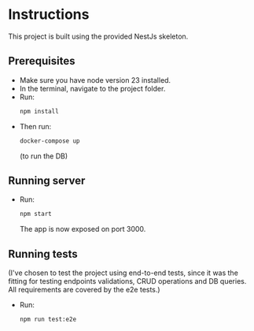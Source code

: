 # Instructions
This project is built using the provided NestJs skeleton. 

## Prerequisites
- Make sure you have node version 23 installed.
- In the terminal, navigate to the project folder.
- Run:
  ```bash
  npm install
  ```
- Then run:
  ```bash
  docker-compose up
  ```
  (to run the DB)

## Running server
- Run:
  ```bash
  npm start
  ```
  The app is now exposed on port 3000.

## Running tests
(I've chosen to test the project using end-to-end tests, since it was the fitting for testing endpoints validations, CRUD operations and DB queries. All requirements are covered by the e2e tests.)

- Run:
  ```bash
  npm run test:e2e
  ```
